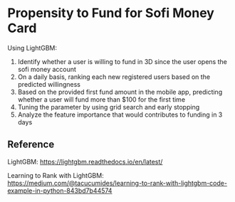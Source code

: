 # Propensity to Fund for Sofi Money Card

Using LightGBM:

1. Identify whether a user is willing to fund in 3D since the user opens the sofi money account
2. On a daily basis, ranking each new registered users based on the predicted willingness
3. Based on the provided first fund amount in the mobile app, predicting whether a user will fund more than $100 for the first time
4. Tuning the parameter by using grid search and early stopping
5. Analyze the feature importance that would contributes to funding in 3 days

## Reference
LightGBM: https://lightgbm.readthedocs.io/en/latest/

Learning to Rank with LightGBM: https://medium.com/@tacucumides/learning-to-rank-with-lightgbm-code-example-in-python-843bd7b44574
